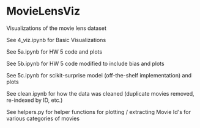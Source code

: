 # MovieLensViz
Visualizations of the movie lens dataset

See 4\_viz.ipynb for Basic Visualizations

See 5a.ipynb for HW 5 code and plots

See 5b.ipynb for HW 5 code modified to include bias and plots

See 5c.ipynb for scikit-surprise model (off-the-shelf implementation) and plots

See clean.ipynb for how the data was cleaned (duplicate movies removed, re-indexed by ID, etc.)

See helpers.py for helper functions for plotting / extracting Movie Id's for various categories of movies
